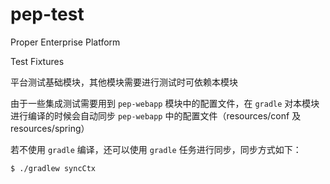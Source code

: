 pep-test
========

Proper Enterprise Platform

Test Fixtures

平台测试基础模块，其他模块需要进行测试时可依赖本模块

由于一些集成测试需要用到 `pep-webapp` 模块中的配置文件，在 `gradle` 对本模块进行编译的时候会自动同步 `pep-webapp` 中的配置文件（resources/conf 及 resources/spring）

若不使用 `gradle` 编译，还可以使用 `gradle` 任务进行同步，同步方式如下：

    $ ./gradlew syncCtx